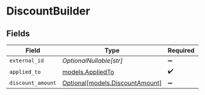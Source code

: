 # DiscountBuilder


## Fields

| Field                                                          | Type                                                           | Required                                                       | Description                                                    |
| -------------------------------------------------------------- | -------------------------------------------------------------- | -------------------------------------------------------------- | -------------------------------------------------------------- |
| `external_id`                                                  | *OptionalNullable[str]*                                        | :heavy_minus_sign:                                             | N/A                                                            |
| `applied_to`                                                   | [models.AppliedTo](../models/appliedto.md)                     | :heavy_check_mark:                                             | N/A                                                            |
| `discount_amount`                                              | [Optional[models.DiscountAmount]](../models/discountamount.md) | :heavy_minus_sign:                                             | N/A                                                            |